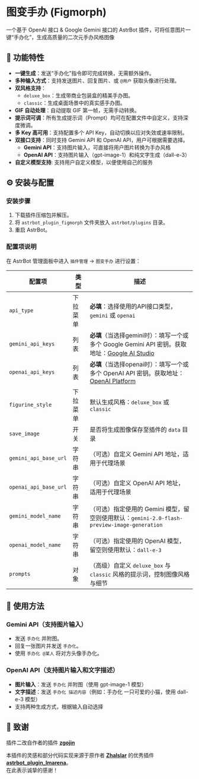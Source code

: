 # 图变手办 (Figmorph)

一个基于 OpenAI 接口 & Google Gemini 接口的 AstrBot 插件，可将任意图片一键“手办化”，生成高质量的二次元手办风格图像

## 🔧 功能特性

- **一键生成**：发送“手办化”指令即可完成转换，无需额外操作。
- **多种输入方式**：支持发送图片、回复图片、或 `@用户` 获取头像进行处理。
- **双风格支持**：
  - `deluxe_box`：生成带商业包装盒的精美手办图。
  - `classic`：生成桌面场景中的真实感手办图。
- **GIF 自动处理**：自动提取 GIF 第一帧，无需手动转换。
- **提示词可调**：所有生成提示词（Prompt）均可在配置文件中自定义，支持深度微调。
- **多 Key 高可用**：支持配置多个 API Key，自动切换以应对失效或速率限制。
- **双接口支持**：同时支持 Gemini API 和 OpenAI API，用户可根据需要选择。
  - **Gemini API**：支持图片输入，可直接将用户图片转换为手办风格
  - **OpenAI API**：支持图片输入（gpt-image-1）和纯文字生成（dall-e-3）
- **自定义模型支持**: 支持用户自定义模型，以便使用自己的服务

## ⚙️ 安装与配置

### 安装步骤

1. 下载插件压缩包并解压。
2. 将 `astrbot_plugin_figmorph` 文件夹放入 `astrbot/plugins` 目录。
3. 重启 AstrBot。

### 配置项说明

在 AstrBot 管理面板中进入 `插件管理` → `图变手办` 进行设置：

| 配置项                | 类型     | 描述                                                                                                                              |
|-----------------------|----------|-----------------------------------------------------------------------------------------------------------------------------------|
| `api_type`            | 下拉菜单 | **必填**：选择使用的API接口类型，`gemini` 或 `openai`                                                                             |
| `gemini_api_keys`     | 列表     | **必填**（当选择gemini时）：填写一个或多个 Google Gemini API 密钥。获取地址：[Google AI Studio](https://aistudio.google.com/) |
| `openai_api_keys`     | 列表     | **必填**（当选择openai时）：填写一个或多个 OpenAI API 密钥。获取地址：[OpenAI Platform](https://platform.openai.com/)        |
| `figurine_style`      | 下拉菜单 | 默认生成风格：`deluxe_box` 或 `classic`                                                                                           |
| `save_image`          | 开关     | 是否将生成图像保存至插件的 `data` 目录                                                                                             |
| `gemini_api_base_url` | 字符串   | （可选）自定义 Gemini API 地址，适用于代理场景                                                                                     |
| `openai_api_base_url` | 字符串   | （可选）自定义 OpenAI API 地址，适用于代理场景                                                                                     |
| `gemini_model_name`   | 字符串   | （可选）指定使用的 Gemini 模型，留空则使用默认：`gemini-2.0-flash-preview-image-generation`                                       |
| `openai_model_name`   | 字符串   | （可选）指定使用的 OpenAI 模型，留空则使用默认：`dall-e-3`                                                                         |
| `prompts`             | 对象     | （高级）自定义 `deluxe_box` 与 `classic` 风格的提示词，控制图像风格与细节                                                         |

## 🚀 使用方法

### Gemini API（支持图片输入）
- 发送 `手办化` 并附图。
- 回复一张图片并发送 `手办化`。
- 使用 `手办化 @某人` 将对方头像手办化。

### OpenAI API（支持图片输入和文字描述）
- **图片输入**：发送 `手办化` 并附图（使用 gpt-image-1 模型）
- **文字描述**：发送 `手办化 描述内容`（例如：手办化 一只可爱的小猫，使用 dall-e-3 模型）
- 支持两种生成方式，根据输入自动选择

## 🙏 致谢

插件二改自作者的插件 [**zgojin**](https://github.com/zgojin/astrbot_plugin_figurine_workshop)

本插件的灵感和部分代码实现来源于原作者 [**Zhalslar**](https://github.com/Zhalslar) 的优秀插件 [**astrbot_plugin_lmarena**](https://github.com/Zhalslar/astrbot_plugin_lmarena)。  
在此表示诚挚的感谢！
